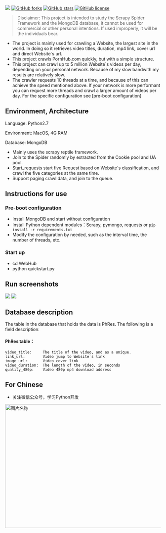 
![][py2x] [![GitHub forks][forks]][network] [![GitHub stars][stars]][stargazers] [![GitHub license][license]][lic_file]
> Disclaimer: This project is intended to study the Scrapy Spider Framework and the MongoDB database, it cannot be used for commercial or other personal intentions. If used improperly, it will be the individuals bear.

* The project is mainly used for crawling a Website, the largest site in the world. In doing so it retrieves video titles, duration, mp4 link, cover url and direct Website`s url.
* This project crawls PornHub.com quickly, but with a simple structure.
* This project can crawl up to 5 million Website`s videos per day, depending on your personal network. Because of my slow bandwith my results are relatively slow.
* The crawler requests 10 threads at a time, and because of this can achieve the speed mentioned above. If your network is more performant you can request more threads and crawl a larger amount of videos per day. For the specific configuration see [pre-boot configuration]


## Environment, Architecture

Language: Python2.7

Environment: MacOS, 4G RAM

Database: MongoDB

* Mainly uses the scrapy reptile framework.
* Join to the Spider randomly by extracted from the Cookie pool and UA pool.
* Start_requests start five Request based on Website`s classification, and crawl the five categories at the same time.
* Support paging crawl data, and join to the queue.

## Instructions for use

### Pre-boot configuration

* Install MongoDB and start without configuration
* Install Python dependent modules：Scrapy, pymongo, requests or `pip install -r requirements.txt`
* Modify the configuration by needed, such as the interval time, the number of threads, etc.

### Start up

* cd WebHub
* python quickstart.py


## Run screenshots
![](https://github.com/xiyouMc/PornHubBot/blob/master/img/running.png?raw=true)
![](https://github.com/xiyouMc/PornHubBot/blob/master/img/mongodb.png?raw=true)

## Database description

The table in the database that holds the data is PhRes. The following is a field description:

#### PhRes table：
  
    video_title:     The title of the video, and as a unique.
    link_url:        Video jump to Website`s link
    image_url:       Video cover link
    video_duration:  The length of the video, in seconds
    quality_480p:    Video 480p mp4 download address

## For Chinese

* 关注微信公众号，学习Python开发

<img src="https://github.com/xiyouMc/WebHubBot/blob/master/img/gongzhonghao.png?raw=true" width = "800" height = "400" alt="图片名称" align=center />   



[py2x]: https://img.shields.io/badge/python-2.x-brightgreen.svg
[issues_img]: https://img.shields.io/github/issues/xiyouMc/WebHubBot.svg
[issues]: https://github.com/xiyouMc/WebHubBot/issues

[forks]: https://img.shields.io/github/forks/xiyouMc/WebHubBot.svg
[network]: https://github.com/xiyouMc/WebHubBot/network

[stars]: https://img.shields.io/github/stars/xiyouMc/WebHubBot.svg
[stargazers]: https://github.com/xiyouMc/WebHubBot/stargazers

[license]: https://img.shields.io/badge/license-MIT-blue.svg
[lic_file]: https://raw.githubusercontent.com/xiyouMc/WebHubBot/master/LICENSE

